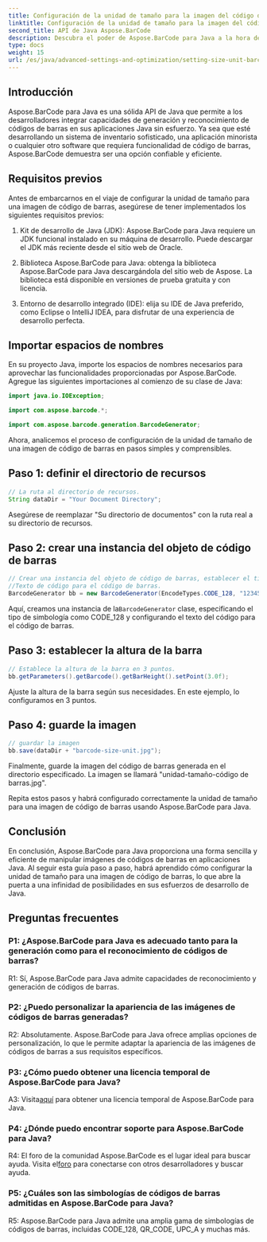 ```yaml
---
title: Configuración de la unidad de tamaño para la imagen del código de barras en Java con Aspose.BarCode
linktitle: Configuración de la unidad de tamaño para la imagen del código de barras
second_title: API de Java Aspose.BarCode
description: Descubra el poder de Aspose.BarCode para Java a la hora de establecer unidades de tamaño precisas para imágenes de códigos de barras. Integración sencilla, rendimiento sólido e infinitas posibilidades de personalización.
type: docs
weight: 15
url: /es/java/advanced-settings-and-optimization/setting-size-unit-barcode-image/
---
```

## Introducción

Aspose.BarCode para Java es una sólida API de Java que permite a los desarrolladores integrar capacidades de generación y reconocimiento de códigos de barras en sus aplicaciones Java sin esfuerzo. Ya sea que esté desarrollando un sistema de inventario sofisticado, una aplicación minorista o cualquier otro software que requiera funcionalidad de código de barras, Aspose.BarCode demuestra ser una opción confiable y eficiente.

## Requisitos previos

Antes de embarcarnos en el viaje de configurar la unidad de tamaño para una imagen de código de barras, asegúrese de tener implementados los siguientes requisitos previos:

1. Kit de desarrollo de Java (JDK): Aspose.BarCode para Java requiere un JDK funcional instalado en su máquina de desarrollo. Puede descargar el JDK más reciente desde el sitio web de Oracle.

2. Biblioteca Aspose.BarCode para Java: obtenga la biblioteca Aspose.BarCode para Java descargándola del sitio web de Aspose. La biblioteca está disponible en versiones de prueba gratuita y con licencia.

3. Entorno de desarrollo integrado (IDE): elija su IDE de Java preferido, como Eclipse o IntelliJ IDEA, para disfrutar de una experiencia de desarrollo perfecta.

## Importar espacios de nombres

En su proyecto Java, importe los espacios de nombres necesarios para aprovechar las funcionalidades proporcionadas por Aspose.BarCode. Agregue las siguientes importaciones al comienzo de su clase de Java:

```java
import java.io.IOException;

import com.aspose.barcode.*;

import com.aspose.barcode.generation.BarcodeGenerator;
```


Ahora, analicemos el proceso de configuración de la unidad de tamaño de una imagen de código de barras en pasos simples y comprensibles.

## Paso 1: definir el directorio de recursos

```java
// La ruta al directorio de recursos.
String dataDir = "Your Document Directory";
```

Asegúrese de reemplazar "Su directorio de documentos" con la ruta real a su directorio de recursos.

## Paso 2: crear una instancia del objeto de código de barras

```java
// Crear una instancia del objeto de código de barras, establecer el tipo de simbología en código 128 y establecer el
//Texto de código para el código de barras.
BarcodeGenerator bb = new BarcodeGenerator(EncodeTypes.CODE_128, "1234567");
```

 Aquí, creamos una instancia de la`BarcodeGenerator` clase, especificando el tipo de simbología como CODE_128 y configurando el texto del código para el código de barras.

## Paso 3: establecer la altura de la barra

```java
// Establece la altura de la barra en 3 puntos.
bb.getParameters().getBarcode().getBarHeight().setPoint(3.0f);
```

Ajuste la altura de la barra según sus necesidades. En este ejemplo, lo configuramos en 3 puntos.

## Paso 4: guarde la imagen

```java
// guardar la imagen
bb.save(dataDir + "barcode-size-unit.jpg");
```

Finalmente, guarde la imagen del código de barras generada en el directorio especificado. La imagen se llamará "unidad-tamaño-código de barras.jpg".

Repita estos pasos y habrá configurado correctamente la unidad de tamaño para una imagen de código de barras usando Aspose.BarCode para Java.

## Conclusión

En conclusión, Aspose.BarCode para Java proporciona una forma sencilla y eficiente de manipular imágenes de códigos de barras en aplicaciones Java. Al seguir esta guía paso a paso, habrá aprendido cómo configurar la unidad de tamaño para una imagen de código de barras, lo que abre la puerta a una infinidad de posibilidades en sus esfuerzos de desarrollo de Java.

## Preguntas frecuentes

### P1: ¿Aspose.BarCode para Java es adecuado tanto para la generación como para el reconocimiento de códigos de barras?

R1: Sí, Aspose.BarCode para Java admite capacidades de reconocimiento y generación de códigos de barras.

### P2: ¿Puedo personalizar la apariencia de las imágenes de códigos de barras generadas?

R2: Absolutamente. Aspose.BarCode para Java ofrece amplias opciones de personalización, lo que le permite adaptar la apariencia de las imágenes de códigos de barras a sus requisitos específicos.

### P3: ¿Cómo puedo obtener una licencia temporal de Aspose.BarCode para Java?

 A3: Visita[aquí](https://purchase.aspose.com/temporary-license/) para obtener una licencia temporal de Aspose.BarCode para Java.

### P4: ¿Dónde puedo encontrar soporte para Aspose.BarCode para Java?

 R4: El foro de la comunidad Aspose.BarCode es el lugar ideal para buscar ayuda. Visita el[foro](https://forum.aspose.com/c/barcode/13) para conectarse con otros desarrolladores y buscar ayuda.

### P5: ¿Cuáles son las simbologías de códigos de barras admitidas en Aspose.BarCode para Java?

R5: Aspose.BarCode para Java admite una amplia gama de simbologías de códigos de barras, incluidas CODE_128, QR_CODE, UPC_A y muchas más.